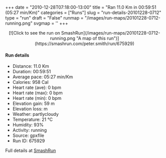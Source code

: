 +++
date = "2010-12-28T07:18:00-13:00"
title = "Ran 11.0 Km in 00:59:51 (05:27 min/Km)"
categories = ["Runs"]
slug = "run-details-20101228-0712"
type = "run"
draft = "False"
runmap = "/images/run-maps/20101228-0712-running.png"
svgmap = '<polyline points="93 11, 91 14, 91 16, 96 19, 97 22, 99 26, 95 31, 94 34, 99 40, 100 45, 97 53, 97 60, 100 65, 100 67, 97 72, 97 78, 93 88, 91 88, 84 86, 80 85, 62 81, 55 79, 42 77, 20 72, 8 59, 2 53, 1 51, 0 40, 1 34, 2 32, 23 30, 45 32, 53 32, 60 29, 66 24, 73 19, 79 14, 88 15, 91 13">'
+++



<!--more-->

<center>
[![Click to see the run on SmashRun](/images/run-maps/20101228-0712-running.png "A map of this run")](https://smashrun.com/peter.smith/run/675929)
</center>

#### Run details

* Distance: 11.0 Km
* Duration: 00:59:51
* Average pace: 05:27 min/Km
* Calories: 958 Cal
* Heart rate (ave): 0 bpm
* Heart rate (max): 0 bpm
* Heart rate (min): 0 bpm
* Elevation gain: 59 m
* Elevation loss:  m
* Weather: partlycloudy
* Temperature: 21 &deg;C
* Humidity: 93%
* Activity: running
* Source: gpxfile
* Run ID: 675929

Full details at [SmashRun](https://smashrun.com/peter.smith/run/675929)